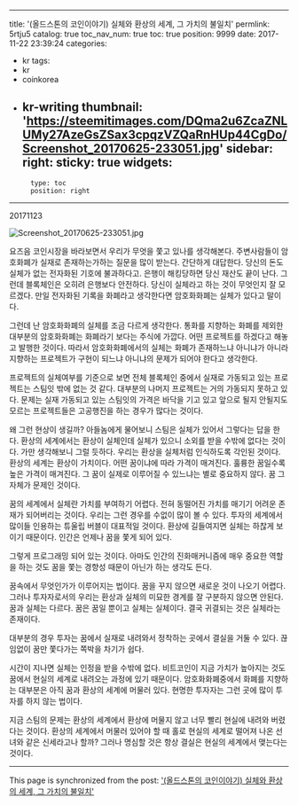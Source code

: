 
---
title: '(올드스톤의 코인이야기) 실체와 환상의 세계, 그 가치의 불일치'
permlink: 5rtju5
catalog: true
toc_nav_num: true
toc: true
position: 9999
date: 2017-11-22 23:39:24
categories:
- kr
tags:
- kr
- coinkorea
- kr-writing
thumbnail: 'https://steemitimages.com/DQma2u6ZcaZNLUMy27AzeGsZSax3cpqzVZQaRnHUp44CgDo/Screenshot_20170625-233051.jpg'
sidebar:
    right:
        sticky: true
widgets:
    -
        type: toc
        position: right
---


20171123

![Screenshot_20170625-233051.jpg](https://steemitimages.com/DQma2u6ZcaZNLUMy27AzeGsZSax3cpqzVZQaRnHUp44CgDo/Screenshot_20170625-233051.jpg)



요즈음 코인시장을 바라보면서 우리가 무엇을 쫓고 있나를 생각해본다. 주변사람들이 암호화폐가 실재로 존재하는가하는 질문을 많이 받는다. 간단하게 대답한다. 당신의 돈도 실체가 없는 전자화된 기호에 불과하다고. 은행이 해킹당하면 당신 재산도 끝이 난다. 그런데 블록체인은 오히려 은행보다 안전하다. 당신이 실체라고 하는 것이 무엇인지 잘 모르겠다. 만일 전자화된 기록을 화폐라고 생각한다면 암호화화폐는 실체가 있다고 말이다. 

그런데 난 암호화화폐의 실체를 조금 다르게 생각한다. 통화를 지향하는 화폐를 제외한 대부분의 암호화화폐는 화폐라기 보다는 주식에 가깝다. 어떤 프로젝트를 하겠다고 해놓고 발행한 것이다. 따라서 암호화화폐에서의 실체는 화폐가 존재하느냐 아니냐가 아니라 지향하는 프로젝트가 구현이 되느냐 아니냐의 문제가 되어야 한다고 생각한다. 

프로젝트의 실체여부를 기준으로 보면 전체 블록체인 중에서 실재로 가동되고 있는 프로젝트는 스팀잇 밖에 없는 것 같다. 대부분의 나머지 프로젝트는 거의 가동되지 못하고 있다. 문제는 실재 가동되고 있는 스팀잇의 가격은 바닥을 기고 있고 앞으로 될지 안될지도 모르는 프로젝트들은 고공행진을 하는 경우가 많다는 것이다.

왜 그런 현상이 생길까? 아들놈에게 물어보니 스팀은 실체가 있어서 그렇다는 답을 한다. 환상의 세계에서는 환상이 실체인데 실체가 있으니 소외를 받을 수밖에 없다는 것이다. 가만 생각해보니 그럴 듯하다. 우리는 환상을 실체처럼 인식하도록 각인된 것이다. 환상의 세계는 환상이 가치이다. 어떤 꿈이냐에 따라 가격이 매겨진다. 훌륭한 꿈일수록 높은 가격이 매겨진다. 그 꿈이 실제로 이루어질 수 있느냐는 별로 중요하지 않다. 꿈 그자체가 문제인 것이다. 

꿈의 세계에서 실체란 가치를 부여하기 어렵다. 전혀 동떨어진 가치를 매기기 어려운 존재가 되어버리는 것이다. 우리는 그런 경우를 수없이 많이 볼 수 있다. 투자의 세계에서 많이들 인용하는 튜울립 버블이 대표적일 것이다. 환상에 길들여지면 실체는 하찮게 보이기 때문이다. 인간은 언제나 꿈을 쫓게 되어 있다. 

그렇게 프로그래밍 되어 있는 것이다. 아마도 인간의 진화매커니즘에 매우 중요한 역할을 하는 것도 꿈을 쫓는 경향성 때문이 아닌가 하는 생각도 든다. 

꿈속에서 무엇인가가 이루어지는 법이다. 꿈을 꾸지 않으면 새로운 것이 나오기 어렵다. 그러나 투자자로서의 우리는 환상과 실체의 미묘한 경계를 잘 구분하지 않으면 안된다. 꿈과 실체는 다르다. 꿈은 꿈일 뿐이고 실체는 실체이다. 결국 귀결되는 것은 실체라는 존재이다. 

대부분의 경우 투자는 꿈에서 실재로 내려와서 정착하는 곳에서 결실을 거둘 수 있다. 끊임없이 꿈만 쫓다가는 쪽박을 차기가 쉽다. 

시간이 지나면 실체는 인정을 받을 수밖에 없다. 비트코인이 지금 가치가 높아지는 것도 꿈에서 현실의 세계로 내려오는 과정에 있기 때문이다. 암호화화폐중에서 화폐를 지향하는 대부분은 아직 꿈과 환상의 세계에 머물러 있다. 현명한 투자자는 그런 곳에 많이 투자를 하지 않는 법이다. 

지금 스팀의 문제는 환상의 세계에서 환상에 머물지 않고 너무 빨리 현실에 내려와 버렸다는 것이다. 환상의 세계에서 머물러 있어야 할 때 홀로 현실의 세계로 떨어져 나온 선녀와 같은 신세라고나 할까? 그러나 명심할 것은 항상 결실은 현실의 세계에서 맺는다는 것이다.

- - -

This page is synchronized from the post: ['(올드스톤의 코인이야기) 실체와 환상의 세계, 그 가치의 불일치'](https://steemit.com/@oldstone/5rtju5)
